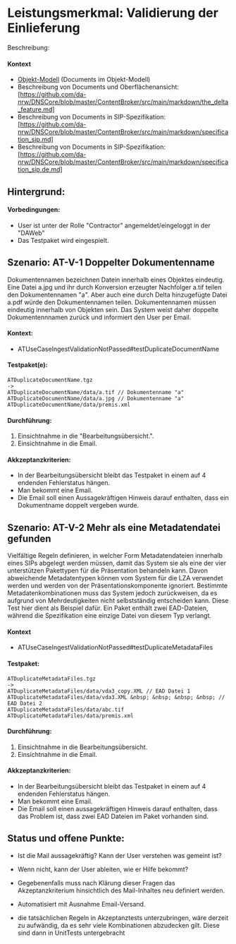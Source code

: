 # Leistungsmerkmal: Validierung der Einlieferung

Beschreibung:

#### Kontext

* [Objekt-Modell](object_model.md) (Documents im Objekt-Modell)
* Beschreibung von Documents und Oberflächenansicht: [https://github.com/da-nrw/DNSCore/blob/master/ContentBroker/src/main/markdown/the_delta_feature.md]
* Beschreibung von Documents in SIP-Spezifikation: [https://github.com/da-nrw/DNSCore/blob/master/ContentBroker/src/main/markdown/specification_sip.md]
* Beschreibung von Documents in SIP-Spezifikation: [https://github.com/da-nrw/DNSCore/blob/master/ContentBroker/src/main/markdown/specification_sip.de.md]

## Hintergrund:

#### Vorbedingungen:

* User ist unter der Rolle "Contractor" angemeldet/eingeloggt in der "DAWeb"
* Das Testpaket wird eingespielt.

## Szenario: AT-V-1 Doppelter Dokumentenname

Dokumentennamen bezeichnen Datein innerhalb eines Objektes eindeutig. Eine Datei a.jpg und ihr durch Konversion erzeugter Nachfolger a.tif teilen den Dokumentennamen "a". Aber auch eine durch Delta hinzugefügte Datei a.pdf würde den Dokumentennamen teilen. Dokumentennamen müssen eindeutig innerhalb von Objekten sein. Das System weist daher doppelte Dokumentennnamen zurück und informiert den User per Email.

#### Kontext:

* ATUseCaseIngestValidationNotPassed#testDuplicateDocumentName

#### Testpaket(e):

```
ATDuplicateDocumentName.tgz
->
ATDuplicateDocumentName/data/a.tif // Dokumentenname "a"
ATDuplicateDocumentName/data/a.jpg // Dokumentenname "a"
ATDuplicateDocumentName/data/premis.xml
```

#### Durchführung:

1. Einsichtnahme in die "Bearbeitungsübersicht.".
1. Einsichtnahme in die Email.

#### Akkzeptanzkriterien:

* In der Bearbeitungsübersicht bleibt das Testpaket in einem auf 4 endenden Fehlerstatus hängen.
* Man bekommt eine Email.
* Die Email soll einen Aussagekräftigen Hinweis darauf enthalten, dass ein Dokumentname doppelt vergeben wurde.

## Szenario: AT-V-2 Mehr als eine Metadatendatei gefunden

Vielfältige Regeln definieren, in welcher Form Metadatendateien innerhalb eines SIPs abgelegt werden müssen, damit das System sie als eine der vier unterstützen Pakettypen für die Präsentation behandeln kann. Davon abweichende Metadatentypen können vom System für die LZA verwendet werden und werden von der Präsentationskomponente ignoriert. Bestimmte Metadatenkombinationen muss das System jedoch zurückweisen, da es aufgrund von Mehrdeutigkeiten nicht selbstständig entscheiden kann. Diese Test hier dient als Beispiel dafür. Ein Paket enthält zwei EAD-Dateien, während die Spezifikation eine einzige Datei von diesem Typ verlangt.&nbsp;

####


#### Kontext

* ATUseCaseIngestValidationNotPassed#testDuplicateMetadataFiles

#### Testpaket:

```
ATDuplicateMetadataFiles.tgz
->
ATDuplicateMetadataFiles/data/vda3_copy.XML // EAD Datei 1
ATDuplicateMetadataFiles/data/vda3.XML &nbsp; &nbsp; &nbsp; &nbsp; // EAD Datei 2
ATDuplicateMetadataFiles/data/abc.tif
ATDuplicateMetadataFiles/data/premis.xml
```


#### Durchführung:

1. Einsichtnahme in die Bearbeitungsübersicht.
1. Einsichtnahme in die Email.

#### Akkzeptanzkriterien:

* In der Bearbeitungsübersicht bleibt das Testpaket in einem auf 4 endenden Fehlerstatus hängen.
* Man bekommt eine Email.&nbsp;
* Die Email soll einen aussagekräftigen Hinweis darauf enthalten, dass das Problem ist, dass zwei EAD Dateien im Paket vorhanden sind.

## Status und offene Punkte:

* Ist die Mail aussagekräftig? Kann der User verstehen was gemeint ist?
* Wenn nicht, kann der User ableiten, wie er Hilfe bekommt?
* Gegebenenfalls muss nach Klärung dieser Fragen das Akzeptanzkriterium hinsichtlich des Mail-Inhaltes neu definiert werden.

* Automatisiert mit Ausnahme Email-Versand.
* die tatsächlichen Regeln in Akzeptanztests unterzubringen, wäre derzeit zu aufwändig, da es sehr viele Kombinationen abzudecken gilt. Diese sind dann in UnitTests untergebracht
